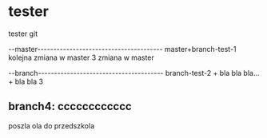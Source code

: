 # tester
tester git

--master---------------------------------------
master+branch-test-1
kolejna zmiana w master
3 zmiana w master

--branch---------------------------------------
branch-test-2 + bla bla bla... + bla bla 3

branch4: cccccccccccc
-----------------------------------------------
poszla ola do przedszkola
